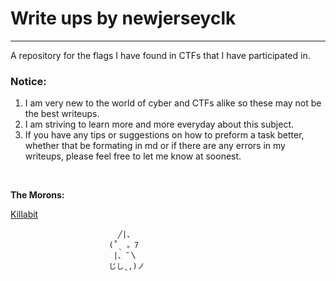 # Write ups by newjerseyclk
---

A repository for the flags I have found in CTFs that I have participated in.

### **Notice:**
1. I am very new to the world of cyber and CTFs alike so these may not be the best writeups.
2. I am striving to learn more and more everyday about this subject.
3. If you have any tips or suggestions on how to preform a task better, whether that be formating in md or if there are any errors in my writeups, please feel free to let me know at soonest.
<br>

**The Morons:**

[Killabit](https://ctftime.org/team/374382)

                            ╱|、
                          (˚ˎ 。7  
                           |、˜〵          
                          じしˍ,)ノ
